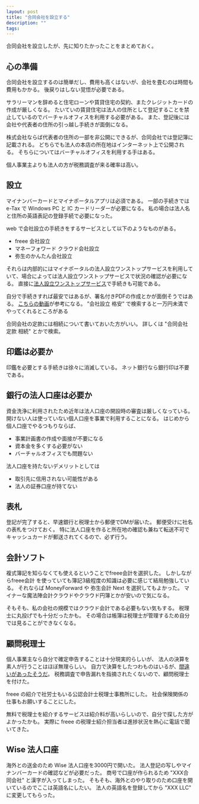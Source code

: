 ```yaml
---
layout: post
title: "合同会社を設立する"
description: ""
tags: 
---
```


合同会社を設立したが、先に知りたかったことをまとめておく。

## 心の準備

合同会社を設立するのは簡単だし、費用も高くはないが、会社を畳むのは時間も費用もかかる。
後戻りはしない覚悟が必要である。

サラリーマンを辞めると住宅ローンや賃貸住宅の契約、またクレジットカードの作成が厳しくなる。
たいていの賃貸住宅は法人の住所として登記することを禁止しているのでバーチャルオフィスを利用する必要がある。
また、登記後には会社や代表者の住所の引っ越し手続きが面倒になる。

株式会社ならば代表者の住所の一部を非公開にできるが、合同会社では登記簿に記載される。
どちらでも法人の本店の所在地はインターネット上で公開される。
そちらについてはバーチャルオフィスを利用する手はある。

個人事業主よりも法人の方が税務調査が来る確率は高い。

## 設立

マイナンバーカードとマイナポータルアプリは必須である。
一部の手続きでは e-Tax で Windows PC と IC カードリーダーが必要になる。
私の場合は法人名と住所の英語表記の登録手続で必要になった。

web で会社設立の手続きをするサービスとして以下のようなものがある。

* freee 会社設立
* マネーフォワード クラウド会社設立
* 弥生のかんたん会社設立

それらは内部的にはマイナポータルの法人設立ワンストップサービスを利用していて、場合によっては法人設立ワンストップサービスで状況の確認が必要になる。
直接に[法人設立ワンストップサービス](https://app.e-oss.myna.go.jp/Application/ecOssTop/)で手続きも可能である。

自分で手続きすれば最安ではあるが、署名付きPDFの作成とかが面倒そうではある。
[こちらの動画](https://youtu.be/GmpxalGkcRI?si=ZMiqwBQ8F-GTypq_)が参考になる。
”会社設立 格安” で検索すると一万円未満でやってくれるところがある

合同会社の定款には相続について書いておいた方がいい。
詳しくは "合同会社 定款 相続" とかで検索。

## 印鑑は必要か

印鑑を必要とする手続きは徐々に消滅している。
ネット銀行なら銀行印は不要である。

## 銀行の法人口座は必要か

資金洗浄に利用されたため近年は法人口座の開設時の審査は厳しくなっている。
開けない人は使っていない個人口座を事業で利用することになる。
はじめから個人口座でやるつもりならば、

* 事業計画書の作成や面接が不要になる
* 資本金を多くする必要がない
* バーチャルオフィスでも問題ない

法人口座を持たないデメリットとしては

* 取引先に信用されない可能性がある
* 法人の証券口座が持てない

## 表札

登記が完了すると、早速銀行と税理士から郵便でDMが届いた。
郵便受けに社名の表札をつけておく。
特に法人口座を作ると所在地の確認も兼ねて転送不可でキャッシュカードが郵送されてくるので、必ず行う。

## 会計ソフト

複式簿記を知らなくても使えるということでfreee会計を選択した。
しかしながらfreee会計 を使っていても簿記3級程度の知識は必要に感じて結局勉強している。
それならば MoneyForward  や 弥生会計 Next を選択してもよかった。
マイナーな魔法陣会計クラウドやクラウド円簿とかが安いので気になる。

そもそも、私の会社の規模ではクラウド会計である必要もない気もする。
税理士に丸投げでも十分だったかも。
その場合は帳簿は税理士が管理するため自分では見ることができなくなる。

## 顧問税理士

個人事業主なら自分で確定申告することは十分現実的らしいが、
法人の決算を素人が行うことはほぼ無理らしい。
自力で決算をしたつわものはいるが、[間違いがあったそうだ](https://note.com/t2y1979/n/n2ec8fd47749e#d6e11aa1-1582-45dd-9312-67a2e83be697)。
税務調査で申告漏れを指摘されたくないので、顧問税理士を付けた。

freee の紹介で社労士もいる公認会計士税理士事務所にした。
社会保険関係の仕事もお願いすることにした。

無料で税理士を紹介するサービスは紹介料が高いらしいので、自分で探した方がよかったかも。
実際に freee の税理士紹介担当者は進捗状況を熱心に電話で聞いてきた。

## Wise 法人口座

海外との送金のため Wise 法人口座を3000円で開いた。
法人登記の写しやマイナンバーカードの確認などが必要だった。
商号で口座が作られるため "XXX合同会社" と漢字が入ってしまった。
そもそも、海外とのやり取りのため口座を開いているのでここは英語名にしたい。
法人の英語名を登録してから "XXX LLC" に変更してもらった。
